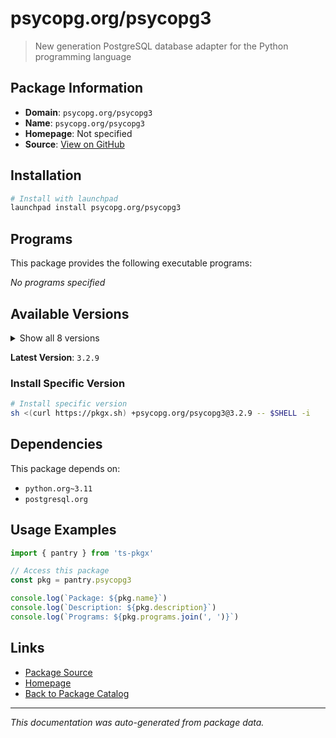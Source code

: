 # psycopg.org/psycopg3

> New generation PostgreSQL database adapter for the Python programming language

## Package Information

- **Domain**: `psycopg.org/psycopg3`
- **Name**: `psycopg.org/psycopg3`
- **Homepage**: Not specified
- **Source**: [View on GitHub](https://github.com/pkgxdev/pantry/tree/main/projects/psycopg.org/psycopg3/package.yml)

## Installation

```bash
# Install with launchpad
launchpad install psycopg.org/psycopg3
```

## Programs

This package provides the following executable programs:

*No programs specified*

## Available Versions

<details>
<summary>Show all 8 versions</summary>

- `3.2.9`, `3.2.8`, `3.2.7`, `3.2.6`, `3.2.5`
- `3.2.4`, `3.2.3`, `3.2.2`

</details>

**Latest Version**: `3.2.9`

### Install Specific Version

```bash
# Install specific version
sh <(curl https://pkgx.sh) +psycopg.org/psycopg3@3.2.9 -- $SHELL -i
```

## Dependencies

This package depends on:

- `python.org~3.11`
- `postgresql.org`

## Usage Examples

```typescript
import { pantry } from 'ts-pkgx'

// Access this package
const pkg = pantry.psycopg3

console.log(`Package: ${pkg.name}`)
console.log(`Description: ${pkg.description}`)
console.log(`Programs: ${pkg.programs.join(', ')}`)
```

## Links

- [Package Source](https://github.com/pkgxdev/pantry/tree/main/projects/psycopg.org/psycopg3/package.yml)
- [Homepage](#)
- [Back to Package Catalog](../../package-catalog.md)

---

*This documentation was auto-generated from package data.*
